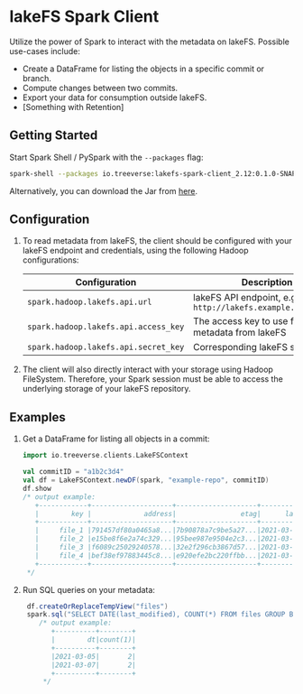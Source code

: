 # lakeFS Spark Client

Utilize the power of Spark to interact with the metadata on lakeFS. Possible use-cases include:

* Create a DataFrame for listing the objects in a specific commit or branch.
* Compute changes between two commits.
* Export your data for consumption outside lakeFS.
* [Something with Retention]

## Getting Started
Start Spark Shell / PySpark with the `--packages` flag:

```bash
spark-shell --packages io.treeverse:lakefs-spark-client_2.12:0.1.0-SNAPSHOT
```

Alternatively, you can download the Jar from [here]().

## Configuration

1. To read metadata from lakeFS, the client should be configured with your lakeFS endpoint and credentials, using the following Hadoop configurations:

    | Configuration                        | Description                                                  |
    |--------------------------------------|--------------------------------------------------------------|
    | `spark.hadoop.lakefs.api.url`        | lakeFS API endpoint, e.g: `http://lakefs.example.com/api/v1` |
    | `spark.hadoop.lakefs.api.access_key` | The access key to use for fetching metadata from lakeFS      |
    | `spark.hadoop.lakefs.api.secret_key` | Corresponding lakeFS secret key                              |

1. The client will also directly interact with your storage using Hadoop FileSystem. Therefore, your Spark session must be able to access the underlying storage of your lakeFS repository.  

## Examples

1. Get a DataFrame for listing all objects in a commit:
    
    ```scala
    import io.treeverse.clients.LakeFSContext
    
    val commitID = "a1b2c3d4"
    val df = LakeFSContext.newDF(spark, "example-repo", commitID)
    df.show
    /* output example:
       +------------+--------------------+--------------------+-------------------+----+
       |        key |             address|                etag|      last_modified|size|
       +------------+--------------------+--------------------+-------------------+----+
       |     file_1 |791457df80a0465a8...|7b90878a7c9be5a27...|2021-03-05 11:23:30|  36|
       |     file_2 |e15be8f6e2a74c329...|95bee987e9504e2c3...|2021-03-05 11:45:25|  36|
       |     file_3 |f6089c25029240578...|32e2f296cb3867d57...|2021-03-07 13:43:19|  36|
       |     file_4 |bef38ef97883445c8...|e920efe2bc220ffbb...|2021-03-07 13:43:11|  13|
       +------------+--------------------+--------------------+-------------------+----+
     */
    ```
1. Run SQL queries on your metadata:
   
   ```scala
    df.createOrReplaceTempView("files")
    spark.sql("SELECT DATE(last_modified), COUNT(*) FROM files GROUP BY 1 ORDER BY 1")
       /* output example:
          +----------+--------+
          |        dt|count(1)|
          +----------+--------+
          |2021-03-05|       2|
          |2021-03-07|       2|
          +----------+--------+
        */
   ```



